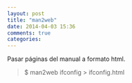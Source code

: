 ```yaml
---
layout: post
title: "man2web"
date: 2014-04-03 15:36
comments: true
categories: 
---
```

Pasar páginas del manual a formato html.

>$ man2web ifconfig > ifconfig.html

